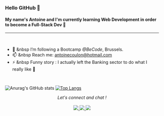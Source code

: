 ### Hello GitHub 👋


#### My name's **Antoine** and I'm currently learning Web Development in order to become a Full-Stack Dev 🔭
***
<br>

- 🌱  &nbsp I’m following a Bootcamp *@BeCode*, Brussels.
- 📫  &nbsp Reach me: antoinecoulon@hotmail.com
- ⚡  &nbsp Funny story : I actually left the Banking sector to do what I really like 👊

<br>

![Anurag's GitHub stats](https://github-readme-stats.vercel.app/api?username=Antoinehtml&theme=yeblu&show_icons=true)
 [![Top Langs](https://github-readme-stats.vercel.app/api/top-langs/?username=Antoinehtml&theme=yeblu&hide=html)](https://github.com/AyraStelmaszewski/Welcome)

<p align="center">
 <em>Let's connect and chat !</em>
 <br>
 <br>
 <a href="https://www.instagram.com/antoinehtml/" target="_blank">
  <img src="https://img.shields.io/badge/Instagram-E4405F?style=for-the-badge&logo=instagram&logoColor=white" />
 </a>
 <a href="https://twitter.com/AntoineHtml" target="_blank">
  <img src="https://img.shields.io/badge/Twitter-1DA1F2?style=for-the-badge&logo=twitter&logoColor=white" />
 </a>
 <a href="https://www.linkedin.com/in/coulon-antoine/" target="_blank">
  <img src="https://img.shields.io/badge/LinkedIn-0077B5?style=for-the-badge&logo=linkedin&logoColor=white" />
 </a>
</p>
